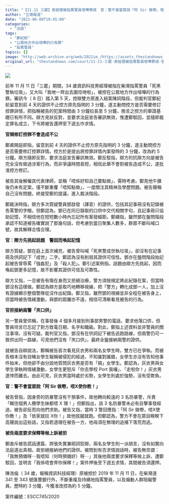 ```yaml
---
title: "【11.11 三罷】男經理被指罵警員喧嘩罪成　官：警不會當眾說「阿 Sir 做嘢，唔 X 使你教！」"
author: "立場報道"
date: "2021-06-09T19:45:00"
categories:
  - "法庭"
tags:
  - "鄭紀航"
  - "公眾地方作出喧嘩的行為罪"
  - "指罵警員"
topics: []
image: "http://web.archive.org/web/2021im_/https://assets.thestandnews.com/media/photos/18-2620copy_qpopz.png"
original_url: "thestandnews.com/court/11-11-三罷-男經理被指罵警員喧嘩罪成-官-警不會當眾說-阿-sir-做嘢-唔-x-使你教"
---
```

![](http://web.archive.org/web/2021im_/https://assets.thestandnews.com/media/photos/18-2620copy_qpopz.png)

前年 11 月 11 日「三罷」期間，34 歲資訊科技男經理被指在柴灣指罵警員「死黑警執垃圾」，又大叫「我哋一齊出去圍佢哋啦」，被控在公眾地方作出喧嘩的行為罪。審訊今（ 8 日）踏入第 5 天，控辯雙方原進入結案陳詞階段，但裁判官鄭紀航留意到前 4 天的證供不止控方原先指明的 3 分鐘，遂主動問控方是否需要修訂控罪詳情，把指稱被告的犯案時間由 3 分鐘拉長至 5 分鐘，換言之控方的舉證基礎已有所不同。辯方見狀反對，並要求法庭宣告審訊無效，惟遭鄭駁回，並隨即裁定罪名成立，下令將被告還押至下週五作求情。

**官稱修訂控罪不會造成不公**

鄭甫開庭即指，留意到前 4 天的證供不止控方原先指明的 3 分鐘，遂主動問控方是否需要修訂控罪詳情。控方於是提出將控罪詳情內案發時的 3 分鐘，改為約 5 分鐘。辯方隨即反對，要求法庭宣告審訊無效。鄭反駁指，辯方的抗辯方向是被告完全沒有做過涉案行為，而非爭議時間長短，相信此舉不會對被告造成不公，遂批准控方修訂。

被告其後解僱其代表律師，並稱「唔係好知自己要點做」，需時考慮。鄭見他午膳後仍未有定案，僅不斷重覆「唔知點做」，一度關注其精神及學歷問題。被告聲稱自己沒有問題，終接受鄭的提議，進入裁決階段。

鄭裁決時指，辯方多次質疑警員鄧啟發（譯音）的證供，包括其記事冊沒有記錄被告罵警的字眼。但鄭認為，鄧已在同日錄取的口供中交代相關字句，且記事冊只協助記憶，不相信他在短短數小時內忘記所有案發細節。鄭續指，雖然鄧在盤問階段承認不知道被告確實說了那幾句話，但考慮到當日聚集人數多，群眾不斷叫喊口號，故其解釋合情合理。

**官：辯方先挑起話題　警因而喚起記憶**

辯方質疑，鄧在庭上首次補充，被告曾叫喊「死黑警成世執垃圾」，卻沒有在記事冊及供詞記下「成世」二字。鄭認為沒有削弱其證供可信性。鄧亦在盤問階段始記起被告曾辱罵「強姦犯」及「殺人犯」。鄭引述案例指，話題由辯方先挑起，因而喚起鄧更多記憶，故不影響其證供可信及可靠性。

辯方又指，一旦被告有傷在身而又拒絕治療，警方須按規定將此紀錄在案，但當時鄧沒有這樣做。鄭認為辯方是取巧地轉移視線，把「警方」轉化成鄧一人，加上沒有證據顯示整個警隊從沒作出紀錄。鄭又指，雖然鄧的視線並非全程在被告身上，但當時被告情緒激動，與鄧的距離亦不遠，相信可清晰看見被告的行為。

**官拒接納兩警「夾口供」**

另一警員曾供稱，在事發後 4 個多月接到刑事部男警的電話，要求他落口供，但警員坦言已忘記了對方致電日期、名字和職級。對此，鄭指上述資料並非警員的關注事項，沒有可疑。裁判官又指，鄧沒有在供詞記下被告逃跑路線，但兩警仍可一致供出同一路線，可見他們沒有「夾口供」，最終全盤接納兩警的證供。

就被告自辯說法，鄭稱被告首次看見灰衣男和兩名女學生時，雙方已在爭執。而被告根本沒有目睹女學生報稱被侵犯的經過，不知誰對誰錯，女學生亦沒有告知他事件始末，但他卻不由分說地質問灰衣男是否有「搞」女學生。鄭認為，灰衣男與女學生爭執時情緒激動，女學生更怒斥「你去學校 Port 我囉」、「走啦你！」灰衣男遂悻而離去。由此可見，灰衣男當時處於劣勢，女學生則處於強勢，沒有受欺負。

**官：警不會當眾說「阿 Sir 做嘢，唔X使你教！」**

被告曾指，因身旁的防暴警沒有干預事件，故他轉向較遠的 3 名防暴警，斥責「睇住個男人攪學生妹都唔 X 理！」但鄭指出，該 3 名防暴警未必有目擊事發經過，被告卻反而向他們求助。被告又指，當時 3 警回應指：「阿 Sir 做嘢，唔X使你教！」及「依家就拉 X你！」故他拔腿就跑。但鄭認為，警方不會在眾目睽睽下高聲說出這些話，又指若道理在被告一方，他毋須在無理的追捕下落荒而逃。

**被告兩度要求保釋等候上訴被拒**

鄭直斥被告謊話連篇、誇張失實兼砌詞狡辯，兩名女學生則一派胡言，沒有如實向法庭道出真相，故拒絕接納他們的證供。被問到有否求情說話時，被告無奈謂：「我無預備呀⋯我唔知（何時預備好）呀⋯」其後他兩度要求保釋等候上訴，遭鄭駁回，並明言「我係唔會畀你保釋！」案件押後至下週五求情，其間被告須還押。

陳浩倫（ 34 歲，報稱資訊科技經理）原被控於 2019 年 11 月 11 日，在柴灣道 341 至 343 號匯豐銀行外，不斷重複及持續地指罵警員，以及煽動人群阻礙警員，歷時約 3 分鐘，今獲准改控為約 5 分鐘。

案件編號：ESCC745/2020
